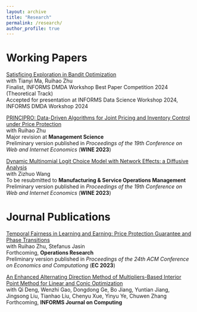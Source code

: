 ```yaml
---
layout: archive
title: "Research"
permalink: /research/
author_profile: true
---
```


Working Papers
======

[Satisficing Exploration in Bandit Optimization](http://arxiv.org/abs/2406.06802)\
with Tianyi Ma, Ruihao Zhu\
Finalist, INFORMS DMDA Workshop Best Paper Competition 2024 (Theoretical Track)\
Accepted for presentation at INFORMS Data Science Workshop 2024, INFORMS DMDA Workshop 2024

[PRINCIPRO: Data-Driven Algorithms for Joint Pricing and Inventory Control under Price Protection](https://papers.ssrn.com/sol3/papers.cfm?abstract_id=4511384)\
with Ruihao Zhu\
Major revision at **Management Science**\
Preliminary version published in *Proceedings of the 19th Conference on Web and Internet Economics* (**WINE 2023**)

[Dynamic Multinomial Logit Choice Model with Network Effects: a Diffusive Analysis](https://papers.ssrn.com/sol3/papers.cfm?abstract_id=3939717)\
with Zizhuo Wang\
To be resubmitted to **Manufacturing & Service Operations Management**\
Preliminary version published in *Proceedings of the 19th Conference on Web and Internet Economics* (**WINE 2023**)

Journal Publications
======

[Temporal Fairness in Learning and Earning: Price Protection Guarantee and Phase Transitions](https://papers.ssrn.com/sol3/papers.cfm?abstract_id=4265182)\
with Ruihao Zhu, Stefanus Jasin\
Forthcoming, **Operations Research**\
Preliminary version published in *Proceedings of the 24th ACM Conference on Economics and Computationg* (**EC 2023**)

[An Enhanced Alternating Direction Method of Multipliers-Based Interior Point Method for Linear and Conic Optimization](https://arxiv.org/abs/2209.01793)\
with Qi Deng, Wenzhi Gao, Dongdong Ge, Bo Jiang, Yuntian Jiang, Jingsong Liu, Tianhao Liu, Chenyu Xue, Yinyu Ye, Chuwen Zhang\
Forthcoming, **INFORMS Journal on Computing**


